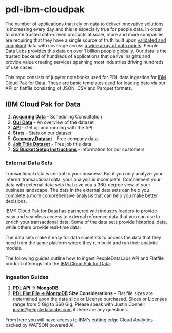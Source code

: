 # pdl-ibm-cloudpak
The number of applications that rely on data to deliver innovative solutions is increasing every day and this is especially true for people data. In order to create trusted data-driven products at scale, more and more companies are requiring that they have a single source of truth built upon [validated and compliant](https://docs.peopledatalabs.com/docs/data-sources) data with coverage across [a wide array of data points](doc:fields). People Data Labs provides this data on over 1 billion people globally. Our data is the trusted backend of hundreds of applications that derive insights and provide value creating services spanning most industries driving hundreds of use cases.

This repo consists of jupyter notebooks used for PDL data ingestion for [IBM Cloud Pak for Data](https://www.ibm.com/products/cloud-pak-for-data/resources).  These are basic templates used for loading data via our API or flatfile consisting of JSON, CSV and Parquet formats.


## IBM Cloud Pak for Data

1. [**Acquiring Data**](https://calendly.com/justin-connell/ibm-cloud-pak-for-data-people-data-labs-intro-meeting?month=2020-08)  - Scheduling Consultation
2. [**Our Data**](https://docs.peopledatalabs.com/docs/data-build)  - An overview of the dataset
3. [**API**](https://docs.peopledatalabs.com/docs/quickstart) - Get up and running with the API
4. [**Stats**](https://docs.peopledatalabs.com/docs/datasets) - Stats on our dataset
5. [**Company Dataset**](https://www.peopledatalabs.com/company-dataset) - Free company data
6. [**Job Title Dataset**](https://www.peopledatalabs.com/related-title-dataset) - Free job title data
6. [**S3 Bucket Setup Instructions**](https://docs.peopledatalabs.com/docs/receiving-and-updating-data) - Information for our customers

### External Data Sets
Transactional data is central to your business. But if you only analyze your internal transactional data, your analysis is incomplete. Complement your data with external data sets that give you a 360-degree view of your business landscape. The data in the external data sets can help you complete a more comprehensive analysis that can help you make better decisions.

IBM® Cloud Pak for Data has partnered with industry leaders to provide easy and seamless access to external reference data that you can use to enrich your transactional data. Some of the data sets provide historical data, while others provide real-time data.

The data sets make it easy for data scientists to access the data that they need from the same platform where they run build and run their analytic models.

The following guides outline how to ingest PeopleDataLabs API and Flatfile product offerings into the [IBM Cloud Pak for Data](https://www.ibm.com/products/cloud-pak-for-data/resources):

### Ingestion Guides
1.  [**PDL API -> MongoDB**](https://docs.peopledatalabs.com/page/ibm-cloud-pack-documentation-api)
2.  [**PDL Flat File -> MongoDB**](https://docs.peopledatalabs.com/page/ibm-cloud-pack-documentation)
**Size Considerations** - Flat file sizes are determined upon the data slice or License purchased.  Slices or Licenses range from 5 Gig to 360 Gig.  Please speak with Justin Connell <justin@peopledatalabs.com> if there are any questions.

 From here you will have access to IBM's cutting edge Cloud Analytics backed by WATSON powered AI.

